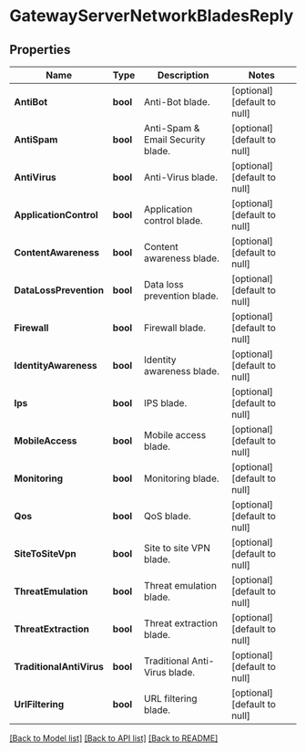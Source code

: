 # GatewayServerNetworkBladesReply

## Properties
Name | Type | Description | Notes
------------ | ------------- | ------------- | -------------
**AntiBot** | **bool** | Anti-Bot blade. | [optional] [default to null]
**AntiSpam** | **bool** | Anti-Spam &amp; Email Security blade. | [optional] [default to null]
**AntiVirus** | **bool** | Anti-Virus blade. | [optional] [default to null]
**ApplicationControl** | **bool** | Application control blade. | [optional] [default to null]
**ContentAwareness** | **bool** | Content awareness blade. | [optional] [default to null]
**DataLossPrevention** | **bool** | Data loss prevention blade. | [optional] [default to null]
**Firewall** | **bool** | Firewall blade. | [optional] [default to null]
**IdentityAwareness** | **bool** | Identity awareness blade. | [optional] [default to null]
**Ips** | **bool** | IPS blade. | [optional] [default to null]
**MobileAccess** | **bool** | Mobile access blade. | [optional] [default to null]
**Monitoring** | **bool** | Monitoring blade. | [optional] [default to null]
**Qos** | **bool** | QoS blade. | [optional] [default to null]
**SiteToSiteVpn** | **bool** | Site to site VPN blade. | [optional] [default to null]
**ThreatEmulation** | **bool** | Threat emulation blade. | [optional] [default to null]
**ThreatExtraction** | **bool** | Threat extraction blade. | [optional] [default to null]
**TraditionalAntiVirus** | **bool** | Traditional Anti-Virus blade. | [optional] [default to null]
**UrlFiltering** | **bool** | URL filtering blade. | [optional] [default to null]

[[Back to Model list]](../README.md#documentation-for-models) [[Back to API list]](../README.md#documentation-for-api-endpoints) [[Back to README]](../README.md)


